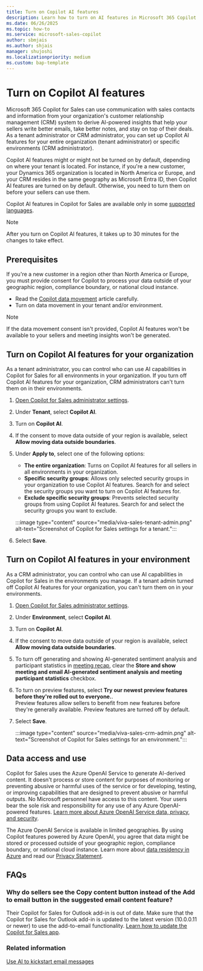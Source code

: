```yaml
---
title: Turn on Copilot AI features
description: Learn how to turn on AI features in Microsoft 365 Copilot for Sales to help your sellers write better emails and stay on top of their deals.
ms.date: 06/26/2025
ms.topic: how-to
ms.service: microsoft-sales-copilot
author: sbmjais
ms.author: shjais
manager: shujoshi
ms.localizationpriority: medium
ms.custom: bap-template
---
```


# Turn on Copilot AI features

Microsoft 365 Copilot for Sales can use communication with sales contacts and information from your organization's customer relationship management (CRM) system to derive AI-powered insights that help your sellers write better emails, take better notes, and stay on top of their deals. As a tenant administrator or CRM administrator, you can set up Copilot AI features for your entire organization (tenant administrator) or specific environments (CRM administrator).

Copilot AI features might or might not be turned on by default, depending on where your tenant is located. For instance, if you're a new customer, your Dynamics 365 organization is located in North America or Europe, and your CRM resides in the same geography as Microsoft Entra ID, then Copilot AI features are turned on by default. Otherwise, you need to turn them on before your sellers can use them.

Copilot AI features in Copilot for Sales are available only in some [supported languages](introduction.md#supported-languages-and-geographies).

> [!NOTE]
> After you turn on Copilot AI features, it takes up to 30 minutes for the changes to take effect.

## Prerequisites

If you're a new customer in a region other than North America or Europe, you must provide consent for Copilot to process your data outside of your geographic region, compliance boundary, or national cloud instance.

- Read the [Copilot data movement](copilot-data-movement.md) article carefully.
- Turn on data movement in your tenant and/or environment.

> [!NOTE]
> If the data movement consent isn't provided, Copilot AI features won't be available to your sellers and meeting insights won't be generated.

## Turn on Copilot AI features for your organization

As a tenant administrator, you can control who can use AI capabilities in Copilot for Sales for all environments in your organization. If you turn off Copilot AI features for your organization, CRM administrators can't turn them on in their environments.

1. [Open Copilot for Sales administrator settings](./administrator-settings-for-viva-sales.md#access-administrator-settings).  
1. Under **Tenant**, select **Copilot AI**.  
1. Turn on **Copilot AI**.  
1. If the consent to move data outside of your region is available, select **Allow moving data outside boundaries**.  
1. Under **Apply to**, select one of the following options:

    - **The entire organization**: Turns on Copilot AI features for all sellers in all environments in your organization.
    - **Specific security groups**: Allows only selected security groups in your organization to use Copilot AI features. Search for and select the security groups you want to turn on Copilot AI features for.
    - **Exclude specific security groups**: Prevents selected security groups from using Copilot AI features. Search for and select the security groups you want to exclude.

    :::image type="content" source="media/viva-sales-tenant-admin.png" alt-text="Screenshot of Copilot for Sales settings for a tenant.":::

1. Select **Save**.

## Turn on Copilot AI features in your environment

As a CRM administrator, you can control who can use AI capabilities in Copilot for Sales in the environments you manage. If a tenant admin turned off Copilot AI features for your organization, you can't turn them on in your environments.

1. [Open Copilot for Sales administrator settings](./administrator-settings-for-viva-sales.md#access-administrator-settings).  
1. Under **Environment**, select **Copilot AI**.  
1. Turn on **Copilot AI**.  
1. If the consent to move data outside of your region is available, select **Allow moving data outside boundaries**. 
1. To turn off generating and showing AI-generated sentiment analysis and participant statistics in [meeting recap](view-meeting-summary-recap.md), clear the **Store and show meeting and email AI-generated sentiment analysis and meeting participant statistics** checkbox.
1. To turn on preview features, select **Try our newest preview features before they're rolled out to everyone.**.  
    Preview features allow sellers to benefit from new features before they're generally available. Preview features are turned off by default.  
1. Select **Save**.  

    :::image type="content" source="media/viva-sales-crm-admin.png" alt-text="Screenshot of Copilot for Sales settings for an environment.":::

## Data access and use

Copilot for Sales uses the Azure OpenAI Service to generate AI-derived content. It doesn't process or store content for purposes of monitoring or preventing abusive or harmful uses of the service or for developing, testing, or improving capabilities that are designed to prevent abusive or harmful outputs. No Microsoft personnel have access to this content. Your users bear the sole risk and responsibility for any use of any Azure OpenAI-powered features. [Learn more about Azure OpenAI Service data, privacy, and security](/legal/cognitive-services/openai/data-privacy).

The Azure OpenAI Service is available in limited geographies. By using Copilot features powered by Azure OpenAI, you agree that data might be stored or processed outside of your geographic region, compliance boundary, or national cloud instance. Learn more about [data residency in Azure](https://azure.microsoft.com/explore/global-infrastructure/data-residency/#overview) and read our [Privacy Statement](https://go.microsoft.com/fwlink/?LinkId=521839).

## FAQs

### Why do sellers see the Copy content button instead of the Add to email button in the suggested email content feature?

Their Copilot for Sales for Outlook add-in is out of date. Make sure that the Copilot for Sales for Outlook add-in is updated to the latest version (10.0.0.11 or newer) to use the add-to-email functionality. [Learn how to update the Copilot for Sales app](install-viva-sales-as-an-integrated-app.md#update-the-copilot-for-sales-app).

### Related information

[Use AI to kickstart email messages](use-copilot-kickstart-email-messages.md)
